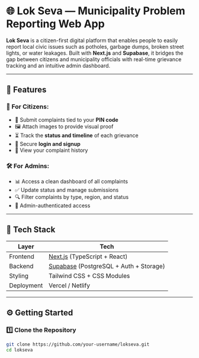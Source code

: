 # 🌐 Lok Seva — Municipality Problem Reporting Web App

**Lok Seva** is a citizen-first digital platform that enables people to easily report local civic issues such as potholes, garbage dumps, broken street lights, or water leakages. Built with **Next.js** and **Supabase**, it bridges the gap between citizens and municipality officials with real-time grievance tracking and an intuitive admin dashboard.

---

## 🚀 Features

### 👥 For Citizens:
- 📍 Submit complaints tied to your **PIN code**
- 🖼️ Attach images to provide visual proof
- ⏳ Track the **status and timeline** of each grievance
- 🔐 Secure **login and signup**
- 🧾 View your complaint history

### 🛠️ For Admins:
- 📊 Access a clean dashboard of all complaints
- ✅ Update status and manage submissions
- 🔍 Filter complaints by type, region, and status
- 🔐 Admin-authenticated access

---

## 🧠 Tech Stack

| Layer        | Tech                                      |
|--------------|-------------------------------------------|
| Frontend     | [Next.js](https://nextjs.org/) (TypeScript + React) |
| Backend      | [Supabase](https://supabase.com/) (PostgreSQL + Auth + Storage) |
| Styling      | Tailwind CSS + CSS Modules                |
| Deployment   | Vercel / Netlify                          |

---

## ⚙️ Getting Started

### 1️⃣ Clone the Repository

```bash
git clone https://github.com/your-username/lokseva.git
cd lokseva
